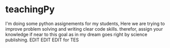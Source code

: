 # teachingPy
I'm doing some python assignements for my students, Here we are trying to improve problem solving and writing clear code skills.
therefor, assign your knowledge if near to this goal as in my dream goes right by science publishing.
EDIT EDIT EDIT for TES
